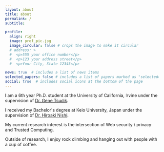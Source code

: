 ```yaml
---
layout: about
title: about
permalink: /
subtitle:

profile:
  align: right
  image: prof_pic.jpg
  image_circular: false # crops the image to make it circular
  # address: >
  #  <p>555 your office number</p>
  #  <p>123 your address street</p>
  #  <p>Your City, State 12345</p>

news: true  # includes a list of news items
selected_papers: false # includes a list of papers marked as "selected={true}"
social: true  # includes social icons at the bottom of the page
---
```


I am a 6th year Ph.D. student at the University of California, Irvine under the supervision of [Dr. Gene Tsudik](https://www.ics.uci.edu/~gts/).

I received my Bachelor's degree at Keio University, Japan under the supervision of [Dr. Hiroaki Nishi](http://www.west.sd.keio.ac.jp/in-english).

My current research interest is the intersection of Web security / privacy and Trusted Computing.

Outside of research, I enjoy rock climbing and hanging out with people with a cup of coffee.
